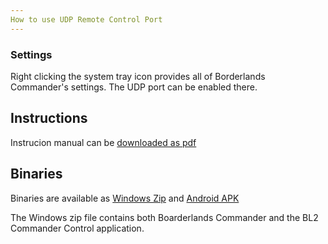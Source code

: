 ```yaml
---
How to use UDP Remote Control Port
---
```


### Settings

Right clicking the system tray icon provides all of Borderlands Commander's settings.
The UDP port can be enabled there.

## Instructions

Instrucion manual can be [downloaded as pdf](http://turboj.de/downloads/Bl2CommanderControl.pdf)


## Binaries

 Binaries are available as [Windows Zip](http://turboj.de/downloads/BL2CommanderControl.zip)
 and [Android APK](http://turboj.de/downloads/BL2CommanderControl.apk)
 
The Windows zip file contains both Boarderlands Commander and the BL2 Commander Control application.